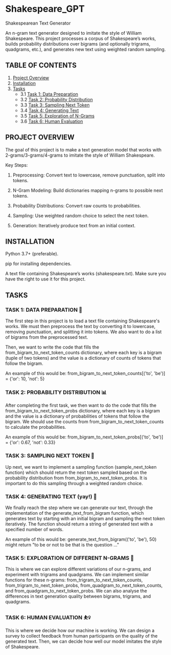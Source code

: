 # Shakespeare_GPT 
Shakespearean Text Generator

An n-gram text generator designed to imitate the style of William Shakespeare. This project processes a corpus of Shakespeare’s works, builds probability distributions over bigrams (and optionally trigrams, quadgrams, etc.), and generates new text using weighted random sampling.

## TABLE OF CONTENTS 
1. [Project Overview](#project-overview)
2. [Installation](#installation)
3. [Tasks](#tasks)
   - 3.1 [Task 1: Data Preparation](#task-1-data-preparation-📝)
   - 3.2 [Task 2: Probability Distribution](#task-2-probability-distribution-📊)
   - 3.3 [Task 3: Sampling Next Token](#task-3-sampling-next-token-🎯)
   - 3.4 [Task 4: Generating Text](#task-4-generating-text-yay-🪩)
   - 3.5 [Task 5: Exploration of N-Grams](#task-5-exploration-of-different-n-grams-🚂)
   - 3.6 [Task 6: Human Evaluation](#task-6-human-evaluation-⛹️‍♀️)


## PROJECT OVERVIEW
The goal of this project is to make a text generation model that works with 2-grams/3-grams/4-grams to imitate the style of William Shakespeare. 

Key Steps:

1. Preprocessing: Convert text to lowercase, remove punctuation, split into tokens.

2. N-Gram Modeling: Build dictionaries mapping n-grams to possible next tokens.

3. Probability Distributions: Convert raw counts to probabilities.

4. Sampling: Use weighted random choice to select the next token.

5. Generation: Iteratively produce text from an initial context.

## INSTALLATION
Python 3.7+ (preferable).

pip for installing dependencies.

A text file containing Shakespeare’s works (shakespeare.txt). Make sure you have the right to use it for this project.

## TASKS
### TASK 1: DATA PREPARATION 📝
The first step in this project is to load a text file containing Shakespeare's works. We must then preprocess the text by converting it to lowercase, removing punctuation, and splitting it into tokens. We also want to do a list of bigrams from the preprocessed text.

Then, we want to write the code that fills the from_bigram_to_next_token_counts dictionary, where each key is a bigram (tuple of two tokens) and the value is a dictionary of counts of tokens that follow the bigram. 

An example of this would be: from_bigram_to_next_token_counts[('to', 'be')] = {'or': 10, 'not': 5}

### TASK 2: PROBABILITY DISTRIBUTION 📊
After completing the first task, we then want to do the code that fills the from_bigram_to_next_token_probs dictionary, where each key is a bigram and the value is a dictionary of probabilities of tokens that follow the bigram. We should use the counts from from_bigram_to_next_token_counts to calculate the probabilities. 

An example of this would be: from_bigram_to_next_token_probs[('to', 'be')] = {'or': 0.67, 'not': 0.33}

### TASK 3: SAMPLING NEXT TOKEN 🎯
Up next, we want to implement a sampling function (sample_next_token function) which should return the next token sampled based on the probability distribution from from_bigram_to_next_token_probs. It is important to do this sampling through a weighted random choice.

### TASK 4: GENERATING TEXT (yay!) 🪩
We finally reach the step where we can generate our text, through the implementation of the generate_text_from_bigram function, which generates text by starting with an initial bigram and sampling the next token iteratively. The function should return a string of generated text with a specified number of words. 

An example of this would be: generate_text_from_bigram(('to', 'be'), 50) might return "to be or not to be that is the question ..."

### TASK 5: EXPLORATION OF DIFFERENT N-GRAMS 🚂 
This is where we can explore different variations of our n-grams, and experiment with trigrams and quadgrams. We can 
implement similar functions for these n-grams: from_trigram_to_next_token_counts, from_trigram_to_next_token_probs, from_quadgram_to_next_token_counts, and from_quadgram_to_next_token_probs. We can also analyse the differences in text generation quality between bigrams, trigrams, and quadgrams.

### TASK 6: HUMAN EVALUATION ⛹️‍♀️
This is where we decide how our machine is working. We can design a survey to collect feedback from human participants on the quality of the generated text. Then, we can decide how well our model imitates the style of Shakespeare.

